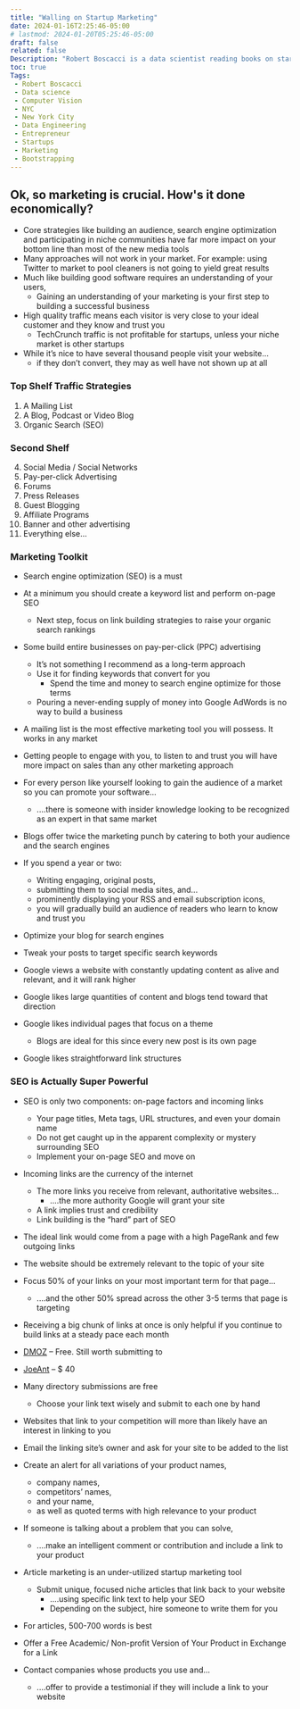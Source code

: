 ```yaml
---
title: "Walling on Startup Marketing"
date: 2024-01-16T2:25:46-05:00
# lastmod: 2024-01-20T05:25:46-05:00
draft: false
related: false
Description: "Robert Boscacci is a data scientist reading books on startups and micro-saas" # Keep to 150-160 chars
toc: true
Tags:
 - Robert Boscacci
 - Data science
 - Computer Vision
 - NYC
 - New York City
 - Data Engineering
 - Entrepreneur
 - Startups
 - Marketing
 - Bootstrapping
---
```


## Ok, so marketing is crucial. How's it done economically?

* Core strategies like building an audience, search engine optimization and participating in niche communities have far more impact on your bottom line than most of the new media tools
* Many approaches will not work in your market. For example: using Twitter to market to pool cleaners is not going to yield great results
* Much like building good software requires an understanding of your users,
  * Gaining an understanding of your marketing is your first step to building a successful business
* High quality traffic means each visitor is very close to your ideal customer and they know and trust you
  * TechCrunch traffic is not profitable for startups, unless your niche market is other startups
* While it’s nice to have several thousand people visit your website...
  * if they don’t convert, they may as well have not shown up at all

### Top Shelf Traffic Strategies

1. A Mailing List
2. A Blog, Podcast or Video Blog
3. Organic Search (SEO)

### Second Shelf

4. Social Media / Social Networks
5. Pay-per-click Advertising
6. Forums
7. Press Releases
8. Guest Blogging
9. Affiliate Programs
10. Banner and other advertising
11. Everything else…

### Marketing Toolkit

* Search engine optimization (SEO) is a must
* At a minimum you should create a keyword list and perform on-page SEO
  * Next step, focus on link building strategies to raise your organic search rankings
* Some build entire businesses on pay-per-click (PPC) advertising
  * It’s not something I recommend as a long-term approach
  * Use it for finding keywords that convert for you
    * Spend the time and money to search engine optimize for those terms
  * Pouring a never-ending supply of money into Google AdWords is no way to build a business
* A mailing list is the most effective marketing tool you will possess. It works in any market
* Getting people to engage with you, to listen to and trust you will have more impact on sales than any other marketing approach
* For every person like yourself looking to gain the audience of a market so you can promote your software...
  * ....there is someone with insider knowledge looking to be recognized as an expert in that same market
* Blogs offer twice the marketing punch by catering to both your audience and the search engines
* If you spend a year or two:
  * Writing engaging, original posts,
  * submitting them to social media sites, and...
  * prominently displaying your RSS and email subscription icons,
  * you will gradually build an audience of readers who learn to know and trust you

* Optimize your blog for search engines
* Tweak your posts to target specific search keywords
* Google views a website with constantly updating content as alive and relevant, and it will rank higher
* Google likes large quantities of content and blogs tend toward that direction
* Google likes individual pages that focus on a theme
  * Blogs are ideal for this since every new post is its own page
* Google likes straightforward link structures

### SEO is Actually Super Powerful

* SEO is only two components: on-page factors and incoming links
  * Your page titles, Meta tags, URL structures, and even your domain name
  * Do not get caught up in the apparent complexity or mystery surrounding SEO
  * Implement your on-page SEO and move on
* Incoming links are the currency of the internet
  * The more links you receive from relevant, authoritative websites...
    * ....the more authority Google will grant your site
  * A link implies trust and credibility
  * Link building is the “hard” part of SEO
* The ideal link would come from a page with a high PageRank and few outgoing links
* The website should be extremely relevant to the topic of your site
* Focus 50% of your links on your most important term for that page...
  * ....and the other 50% spread across the other 3-5 terms that page is targeting
* Receiving a big chunk of links at once is only helpful if you continue to build links at a steady pace each month
* [DMOZ](https://www.dmoz.org) – Free. Still worth submitting to
* [JoeAnt](https://www.joeant.com) – $ 40

* Many directory submissions are free
  * Choose your link text wisely and submit to each one by hand
* Websites that link to your competition will more than likely have an interest in linking to you
* Email the linking site’s owner and ask for your site to be added to the list
* Create an alert for all variations of your product names,
  * company names,
  * competitors’ names,
  * and your name,
  * as well as quoted terms with high relevance to your product
* If someone is talking about a problem that you can solve,
  * ....make an intelligent comment or contribution and include a link to your product
* Article marketing is an under-utilized startup marketing tool
  * Submit unique, focused niche articles that link back to your website
    * ....using specific link text to help your SEO
    * Depending on the subject, hire someone to write them for you
* For articles, 500-700 words is best
* Offer a Free Academic/ Non-profit Version of Your Product in Exchange for a Link
* Contact companies whose products you use and...
  * ....offer to provide a testimonial if they will include a link to your website
  